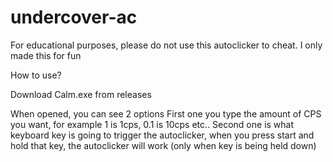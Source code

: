 # undercover-ac

For educational purposes, please do not use this autoclicker to cheat. I only made this for fun


How to use?

Download Calm.exe from releases

When opened, you can see 2 options
First one you type the amount of CPS you want, for example 1 is 1cps, 0.1 is 10cps etc..
Second one is what keyboard key is going to trigger the autoclicker, when you press start and hold that key, the autoclicker will work (only when key is being held down)
